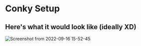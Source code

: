# Conky Setup
## Here's what it would look like (ideally XD)

![Screenshot from 2022-09-16 15-52-45](https://user-images.githubusercontent.com/73750950/190618273-48bd48d4-2496-49cf-ac3e-754aab9b429a.png)

